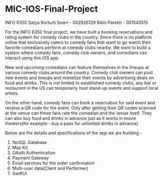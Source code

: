 # MIC-IOS-Final-Project

INFO 6350 
Satya Korturti Sowri - 002926129
Rikin Parekh - 001543515

For the INFO 6350 final project, we have built a booking reservations and rating system for comedy clubs in the country. Since there is no platform online that exclusively caters to comedy fans that want to go watch their favorite comedians perform at comedy clubs nearby. We want to build a system where comedy fans, comedy club owners, and comedians can interact using this iOS app.

New and upcoming comedians can feature themselves in the lineups at various comedy clubs around the country. Comedy club owners can post new events and lineups and monetize their events by advertising deals on food and drinks. This is not limited to established comedy clubs, any bar or restaurant in the US can temporarily host stand-up events and support local artists.

On the other hand, comedy fans can book a reservation for said event and receive a QR code for the event. Only after getting their QR codes scanned at the venue can these fans rate the comedian and the venue itself. They can also buy food and drinks in advance just as it works in movie theaters(for example:- buy a pass for unlimited drinks in advance).

Below are the details and specifications of the app we are building -

1. NoSQL Database
2. Map Kit
3. OAuth Authentication
4. Payment Gateway
5. Email services for the order confirmation
6. Multi-user data(Client and Performer)
7. SwiftUI
